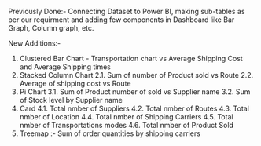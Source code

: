 Previously Done:-
  Connecting Dataset to Power BI, making sub-tables as per our requirment and adding few components in Dashboard like Bar Graph, Column graph, etc.

New Additions:-
  1. Clustered Bar Chart - Transportation chart vs Average Shipping Cost and Average Shipping times
  2. Stacked Column Chart
     2.1. Sum of number of Product sold vs Route
     2.2. Average of shipping cost vs Route
  3. Pi Chart
     3.1. Sum of Product number of sold vs Supplier name
     3.2. Sum of Stock level by Supplier name
  4. Card
     4.1. Total nmber of Suppliers
     4.2. Total nmber of Routes
     4.3. Total nmber of Location
     4.4. Total nmber of Shipping Carriers
     4.5. Total nmber of Transportations modes
     4.6. Total nmber of Product Sold
  6. Treemap :- Sum of order quantities by shipping carriers
